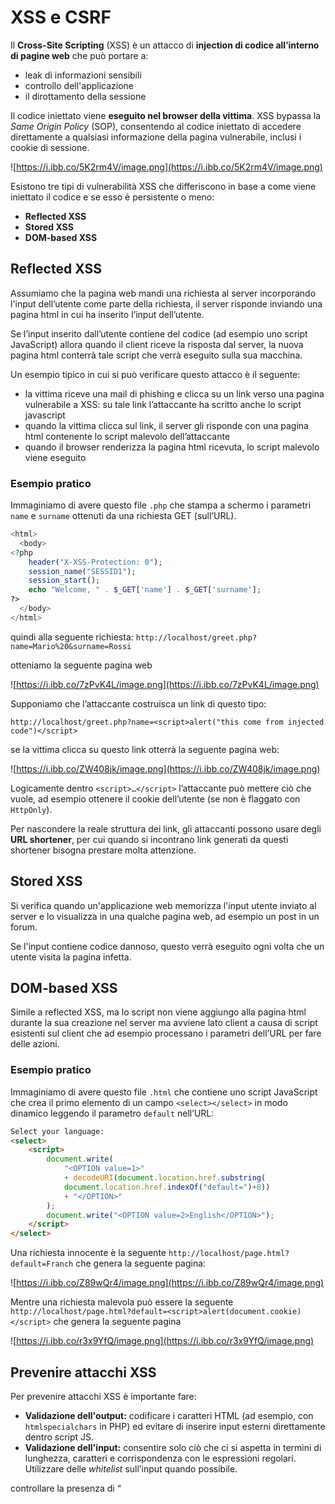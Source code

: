 ﻿# XSS e CSRF

Il **Cross-Site Scripting** (XSS) è un attacco di **injection di codice all’interno di pagine web** che può portare a:

- leak di informazioni sensibili
- controllo dell'applicazione
- il dirottamento della sessione

Il codice iniettato viene **eseguito nel browser della vittima**. XSS bypassa la *Same Origin Policy* (SOP), consentendo al codice iniettato di accedere direttamente a qualsiasi informazione della pagina vulnerabile, inclusi i cookie di sessione.

![https://i.ibb.co/5K2rm4V/image.png](https://i.ibb.co/5K2rm4V/image.png)

Esistono tre tipi di vulnerabilità XSS che differiscono in base a come viene iniettato il codice e se esso è persistente o meno:

- **Reflected XSS**
- **Stored XSS**
- **DOM-based XSS**

## Reflected XSS

Assumiamo che la pagina web mandi una richiesta al server incorporando l'input dell’utente come parte della richiesta, il server risponde inviando una pagina html in cui ha inserito l’input dell’utente.

Se l’input inserito dall’utente contiene del codice (ad esempio uno script JavaScript) allora quando il client riceve la risposta dal server, la nuova pagina html conterrà tale script che verrà eseguito sulla sua macchina.

Un esempio tipico in cui si può verificare questo attacco è il seguente:

- la vittima riceve una mail di phishing e clicca su un link verso una pagina vulnerabile a XSS: su tale link l’attaccante ha scritto anche lo script javascript
- quando la vittima clicca sul link, il server gli risponde con una pagina html contenente lo script malevolo dell’attaccante
- quando il browser renderizza la pagina html ricevuta, lo script malevolo viene eseguito

### Esempio pratico

Immaginiamo di avere questo file `.php` che stampa a schermo i parametri `name` e `surname` ottenuti da una richiesta GET (sull’URL).

```php
<html>
  <body>
<?php
    header("X-XSS-Protection: 0");
    session_name("SESSID1");
    session_start();
    echo "Welcome, " . $_GET['name'] . $_GET['surname'];
?>
  </body>
</html>

```

quindi alla seguente richiesta: `http://localhost/greet.php?name=Mario%20&surname=Rossi`

otteniamo la seguente pagina web

![https://i.ibb.co/7zPvK4L/image.png](https://i.ibb.co/7zPvK4L/image.png)

Supponiamo che l’attaccante costruisca un link di questo tipo:

`http://localhost/greet.php?name=<script>alert("this come from injected code")</script>`

se la vittima clicca su questo link otterrà la seguente pagina web:

![https://i.ibb.co/ZW408jk/image.png](https://i.ibb.co/ZW408jk/image.png)

Logicamente dentro `<script>…</script>` l’attaccante può mettere ciò che vuole, ad esempio ottenere il cookie dell’utente (se non è flaggato con `HttpOnly`).

Per nascondere la reale struttura dei link, gli attaccanti possono usare degli **URL shortener**, per cui quando si incontrano link generati da questi shortener bisogna prestare molta attenzione.

## Stored XSS

Si verifica quando un'applicazione web memorizza l'input utente inviato al server e lo visualizza in una qualche pagina web, ad esempio un post in un forum.

Se l'input contiene codice dannoso, questo verrà eseguito ogni volta che un utente visita la pagina infetta.

## **DOM-based XSS**

Simile a reflected XSS, ma lo script non viene aggiungo alla pagina html durante la sua creazione nel server ma avviene lato client a causa di script esistenti sul client che ad esempio processano i parametri dell’URL per fare delle azioni.

### Esempio pratico

Immaginiamo di avere questo file `.html` che contiene uno script JavaScript che crea il primo elemento di un campo `<select></select>` in modo dinamico leggendo il parametro `default` nell’URL:

```html
Select your language:
<select>
	<script>
		document.write(
			"<OPTION value=1>"
			+ decodeURI(document.location.href.substring(
			document.location.href.indexOf("default=")+8))
			+ "</OPTION>"
		);
		document.write("<OPTION value=2>English</OPTION>");
	</script>
</select>
```

Una richiesta innocente è la seguente `http://localhost/page.html?default=Franch` che genera la seguente pagina:

![https://i.ibb.co/Z89wQr4/image.png](https://i.ibb.co/Z89wQr4/image.png)

Mentre una richiesta malevola può essere la seguente `http://localhost/page.html?default=<script>alert(document.cookie)</script>` che genera la seguente pagina

![https://i.ibb.co/r3x9YfQ/image.png](https://i.ibb.co/r3x9YfQ/image.png)

## **Prevenire attacchi XSS**

Per prevenire attacchi XSS è importante fare:

- **Validazione dell'output:** codificare i caratteri HTML (ad esempio, con `htmlspecialchars` in PHP) ed evitare di inserire input esterni direttamente dentro script JS.
- **Validazione dell'input:** consentire solo ciò che ci si aspetta in termini di lunghezza, caratteri e corrispondenza con le espressioni regolari. Utilizzare delle *whitelist* sull’input quando possibile.

controllare la presenza di “<script>” nell’input non è sufficiente perché codice JS può essere usato anche inline su alcuni tag html.

Sono inoltre molto importanti le seguenti pratiche:

- **Mettere il flag** `HttpOnly` **ai cookie:** impediscono agli script JS di leggere i cookie di sessione, proteggendoli dagli attacchi XSS.
- **Content Security Policy (CSP):** specifica i domini fidati per gli script e può disabilitare gli script inline.
- **XSS Auditor** (ormai deprecato)**:** blocca il codice nella pagina web che appare anche nella richiesta, mitigando gli attacchi XSS reflected.

## CSRF

**Cross-Site Request Forgery (CSRF)** è un attacco in cui l’attaccante crea richieste dannose per un'applicazione web in cui **l'utente è attualmente autenticato**.

Il punto cruciale è che i siti web non possono distinguere se le richieste provenienti da utenti già autenticati siano state originate da un'interazione esplicita dell'utente o meno.

CSRF è un attacco di integrità e **non è bloccato dalla Same Origin Policy (SOP).**

**Scenario tipico di un attacco CSRF:**

![https://i.ibb.co/BKkJhs2/image.png](https://i.ibb.co/BKkJhs2/image.png)

- Un utente è autenticato su un'applicazione web, ad esempio il suo sito di banking online.
- L'utente clicca su un link su un altro sito malevolo.
- Il sito web malevolo fa partire una richiesta dal browser verso all'applicazione web vulnerabile, ad esempio per effettuare un bonifico.
- Il browser dell'utente invia la richiesta all'applicazione web, includendo i cookie di autenticazione.
- L'applicazione web elabora la richiesta, credendo che provenga dall'utente in quanto esso è già autenticato dal cookie, ed esegue l'operazione.

## **Prevenire attacchi** CSRF

Diverse tecniche possono essere utilizzate per prevenire gli attacchi CSRF:

- **Token anti-CSRF:** un valore casuale associato alla sessione dell'utente e rigenerato a ogni richiesta. Il token è nascosto in ogni form e, quando il form viene inviato, il token viene confrontato con quello corrente. L'operazione è consentita solo se corrispondono.
    
    Il token anti-CSRF può anche essere salvato in un cookie del browser (variante *stateless*).
    
    ![https://i.ibb.co/C9VR8tY/image.png](https://i.ibb.co/C9VR8tY/image.png)
    
- **Uso degli header** `Origin` ****e `Referer`: l’header `Origin` è stato introdotto specificamente per prevenire CSRF, contenendo solo l'origine e non informazioni sensibili. Il server può verificare che l'origine corrisponda a quella prevista. Se `Origin` non è presente, è possibile controllare il `Referer`.
    
    ![https://i.ibb.co/bBbq0tB/image.png](https://i.ibb.co/bBbq0tB/image.png)
    
- **Uso di header personalizzati:** ad esempio per le richieste AJAX, si può verificare la presenza dell'header `X-Requested-With` con valore `XMLHttpRequest`. Questo funziona perché tale header non è impostabile da origini diverse da quella originale.
- **Interazione dell'utente:** per operazioni critiche, come i operazioni bancarie, è consigliabile richiedere un'**interazione esplicita dell'utente** come: ri-autenticazione, l'utilizzo di *One-Time Password* o l'inserimento di input extra (ad esempio, CAPTCHA).
    
    L’attaccante non sarà in grado di risolvere questi controlli prima di effettuare la richiesta e quindi non riuscirà nel suo intento.

